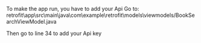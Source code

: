 To make the app run, you have to add your Api 
Go to: retrofit\app\src\main\java\com\example\retrofit\models\viewmodels/BookSearchViewModel.java

Then go to line 34 to add your Api key
